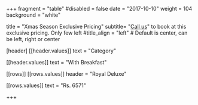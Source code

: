 +++
fragment = "table"
#disabled = false
date = "2017-10-10"
weight = 104
background = "white"

title = "Xmas Season Exclusive Pricing"
subtitle= "[Call us](tel:7016528702)" to book at this exclusive pricing. Only few left
#title_align = "left" # Default is center, can be left, right or center

[header]
  [[header.values]]
    text = "Category"



  [[header.values]]
    text = "With Breakfast"

 

[[rows]]
  [[rows.values]]
    header = "Royal Deluxe"


  [[rows.values]]
    text = "Rs. 6571"

 


+++
